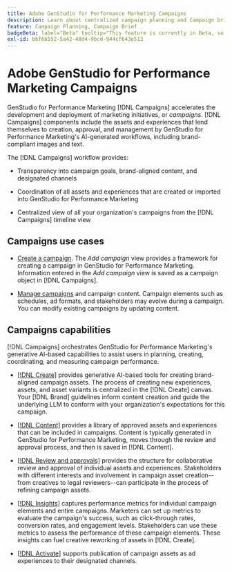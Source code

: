 ```yaml
---
title: Adobe GenStudio for Performance Marketing Campaigns
description: Learn about centralized campaign planning and Campaign brief creation.
feature: Campaign Planning, Campaign Brief
badgeBeta: label="Beta" tooltip="This feature is currently in Beta, so some functionality may be limited or subject to change."
exl-id: bbf66552-5a42-48d4-9bcd-944cf643e513
---
```

# Adobe GenStudio for Performance Marketing Campaigns

GenStudio for Performance Marketing [!DNL Campaigns] accelerates the development and deployment of marketing initiatives, or _campaigns_. [!DNL Campaigns] components include the assets and experiences that lend themselves to creation, approval, and management by GenStudio for Performance Marketing's AI-generated workflows, including brand-compliant images and text.

The [!DNL Campaigns] workflow provides: 

* Transparency into campaign goals, brand-aligned content, and designated channels

* Coordination of all assets and experiences that are created or imported into GenStudio for Performance Marketing

* Centralized view of all your organization's campaigns from the [!DNL Campaigns] timeline view

## Campaigns use cases

* [Create a campaign](create-campaign.md). The _Add campaign_ view provides a framework for creating a campaign in GenStudio for Performance Marketing. Information entered in the _Add campaign_ view is saved as a campaign object in [!DNL Campaigns]. 

* [Manage campaigns](manage-campaign.md) and campaign content. Campaign elements such as schedules, ad formats, and stakeholders may evolve during a campaign. You can modify existing campaigns by updating content.

## Campaigns capabilities

[!DNL Campaigns] orchestrates GenStudio for Performance Marketing's generative AI-based capabilities to assist users in planning, creating, coordinating, and measuring campaign performance.

* [[!DNL Create]](/help/user-guide/create/overview.md) provides generative AI-based tools for creating brand-aligned campaign assets. The process of creating new experiences, assets, and asset variants is centralized in the [!DNL Create] canvas. Your [!DNL Brand] guidelines inform content creation and guide the underlying LLM to conform with your organization's expectations for this campaign. 

* [[!DNL Content]](/help/user-guide/content/overview.md) provides a library of approved assets and experiences that can be included in campaigns. Content is typically generated in GenStudio for Performance Marketing, moves through the review and approval process, and then is saved in [!DNL Content].

* [[!DNL Review and approvals]](/help/user-guide/approvals/overview.md) provides the structure for collaborative review and approval of individual assets and experiences. Stakeholders with different interests and involvement in campaign asset creation--from creatives to legal reviewers--can participate in the process of refining campaign assets.

* [[!DNL Insights]](/help/user-guide/insights/overview.md) captures performance metrics for individual campaign elements and entire campaigns. Marketers can set up metrics to evaluate the campaign's success, such as click-through rates, conversion rates, and engagement levels. Stakeholders can use these metrics to assess the performance of these campaign elements. These insights can fuel creative reworking of assets in [!DNL Create].

* [[!DNL Activate]](/help/user-guide/activation/overview.md) supports publication of campaign assets as ad experiences to their designated channels.
